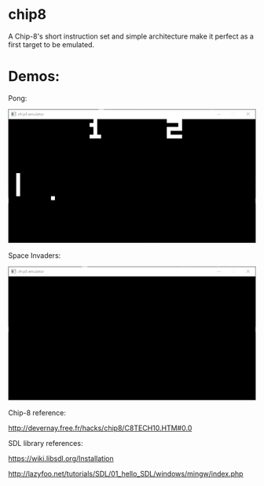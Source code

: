 # chip8
A Chip-8's short instruction set and simple architecture make it perfect as a first target to be emulated.

# Demos:

Pong:

![](https://github.com/vitorroriz/chip8/blob/main/pong.gif)

Space Invaders:

![](https://github.com/vitorroriz/chip8/blob/main/spaceinvaders.gif)

Chip-8 reference:

http://devernay.free.fr/hacks/chip8/C8TECH10.HTM#0.0


SDL library references:


https://wiki.libsdl.org/Installation

http://lazyfoo.net/tutorials/SDL/01_hello_SDL/windows/mingw/index.php
